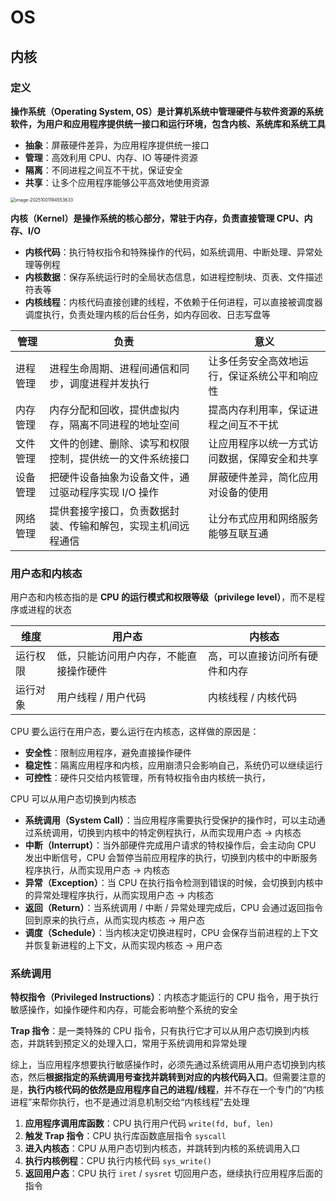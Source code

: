 # OS



## 内核

### 定义

**操作系统（Operating System, OS）是计算机系统中管理硬件与软件资源的系统软件，为用户和应用程序提供统一接口和运行环境，包含内核、系统库和系统工具**

- **抽象**：屏蔽硬件差异，为应用程序提供统一接口
- **管理**：高效利用 CPU、内存、IO 等硬件资源
- **隔离**：不同进程之间互不干扰，保证安全
- **共享**：让多个应用程序能够公平高效地使用资源

<img src="https://dasi-blog.oss-cn-guangzhou.aliyuncs.com/Java/202510011945701.png" alt="image-20251001194553633" style="zoom:50%;" />

**内核（Kernel）是操作系统的核心部分，常驻于内存，负责直接管理 CPU、内存、I/O**

- **内核代码**：执行特权指令和特殊操作的代码，如系统调用、中断处理、异常处理等例程
- **内核数据**：保存系统运行时的全局状态信息，如进程控制块、页表、文件描述符表等
- **内核线程**：内核代码直接创建的线程，不依赖于任何进程，可以直接被调度器调度执行，负责处理内核的后台任务，如内存回收、日志写盘等

| **管理** | **负责**                                                     | **意义**                                     |
| -------- | ------------------------------------------------------------ | -------------------------------------------- |
| 进程管理 | 进程生命周期、进程间通信和同步，调度进程并发执行             | 让多任务安全高效地运行，保证系统公平和响应性 |
| 内存管理 | 内存分配和回收，提供虚拟内存，隔离不同进程的地址空间         | 提高内存利用率，保证进程之间互不干扰         |
| 文件管理 | 文件的创建、删除、读写和权限控制，提供统一的文件系统接口     | 让应用程序以统一方式访问数据，保障安全和共享 |
| 设备管理 | 把硬件设备抽象为设备文件，通过驱动程序实现 I/O 操作          | 屏蔽硬件差异，简化应用对设备的使用           |
| 网络管理 | 提供套接字接口，负责数据封装、传输和解包，实现主机间远程通信 | 让分布式应用和网络服务能够互联互通           |

### 用户态和内核态

用户态和内核态指的是 **CPU 的运行模式和权限等级（privilege level）**，而不是程序或进程的状态

| 维度     | 用户态                                 | 内核态                         |
| -------- | -------------------------------------- | ------------------------------ |
| 运行权限 | 低，只能访问用户内存，不能直接操作硬件 | 高，可以直接访问所有硬件和内存 |
| 运行对象 | 用户线程 / 用户代码                    | 内核线程 / 内核代码            |

CPU 要么运行在用户态，要么运行在内核态，这样做的原因是：

- **安全性**：限制应用程序，避免直接操作硬件
- **稳定性**：隔离应用程序和内核，应用崩溃只会影响自己，系统仍可以继续运行
- **可控性**：硬件只交给内核管理，所有特权指令由内核统一执行，

CPU 可以从用户态切换到内核态

- **系统调用（System Call）**：当应用程序需要执行受保护的操作时，可以主动通过系统调用，切换到内核中的特定例程执行，从而实现用户态 → 内核态
- **中断（Interrupt）**：当外部硬件完成用户请求的特权操作后，会主动向 CPU 发出中断信号，CPU 会暂停当前应用程序的执行，切换到内核中的中断服务程序执行，从而实现用户态 → 内核态
- **异常（Exception）**：当 CPU 在执行指令检测到错误的时候，会切换到内核中的异常处理程序执行，从而实现用户态 → 内核态
- **返回（Return）**：当系统调用 / 中断 / 异常处理完成后，CPU 会通过返回指令回到原来的执行点，从而实现内核态 → 用户态
- **调度（Schedule）**：当内核决定切换进程时，CPU 会保存当前进程的上下文并恢复新进程的上下文，从而实现内核态 → 用户态

### 系统调用

**特权指令（Privileged Instructions）**：内核态才能运行的 CPU 指令，用于执行敏感操作，如操作硬件和内存，可能会影响整个系统的安全

**Trap 指令**：是一类特殊的 CPU 指令，只有执行它才可以从用户态切换到内核态，并跳转到预定义的处理入口，常用于系统调用和异常处理

综上，当应用程序想要执行敏感操作时，必须先通过系统调用从用户态切换到内核态，然后**根据指定的系统调用号查找并跳转到对应的内核代码入口**。但需要注意的是，**执行内核代码的依然是应用程序自己的进程/线程**，并不存在一个专门的“内核进程”来帮你执行，也不是通过消息机制交给“内核线程”去处理

1. **应用程序调用库函数**：CPU 执行用户代码 `write(fd, buf, len)`
2. **触发 Trap 指令**：CPU 执行库函数底层指令 `syscall`
3. **进入内核态**：CPU 从用户态切到内核态，并跳转到内核的系统调用入口
4. **执行内核例程**：CPU 执行内核代码 `sys_write()`
5. **返回用户态**：CPU 执行 `iret` / `sysret` 切回用户态，继续执行应用程序后面的指令

